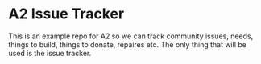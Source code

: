 # A2 Issue Tracker

This is an example repo for A2 so we can track community issues, needs, things to build, things to donate, repaires etc.  The only thing that will be used is the issue tracker.

